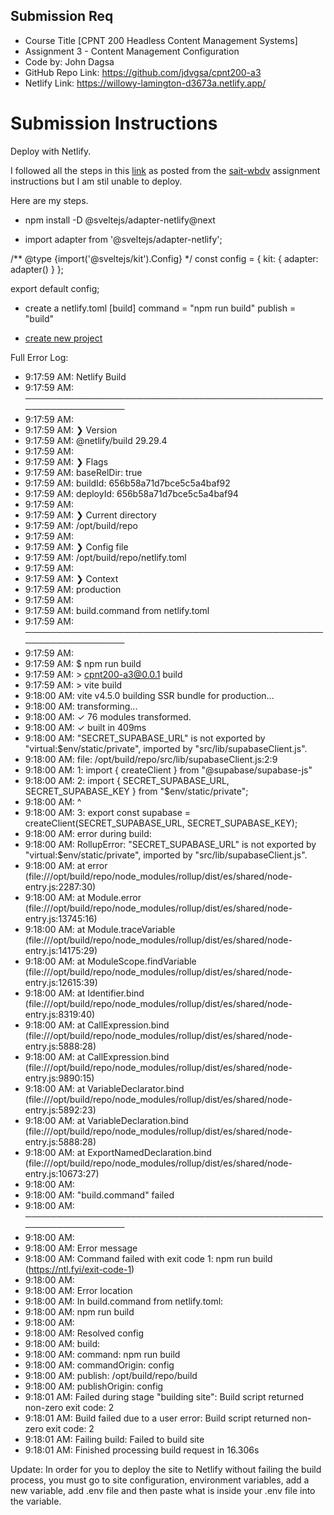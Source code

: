## Submission Req

- Course Title [CPNT 200 Headless Content Management Systems]
- Assignment 3 - Content Management Configuration
- Code by: John Dagsa
- GitHub Repo Link: https://github.com/jdvgsa/cpnt200-a3
- Netlify Link: https://willowy-lamington-d3673a.netlify.app/

# Submission Instructions

Deploy with Netlify.

I followed all the steps in this [link](https://docs.netlify.com/integrations/frameworks/sveltekit/) as posted from the [sait-wbdv](https://sait-wbdv-f23.netlify.app/courses/cpnt-200/assessments/activity-3) assignment instructions but I am stil unable to deploy.

Here are my steps.

- npm install -D @sveltejs/adapter-netlify@next

- import adapter from '@sveltejs/adapter-netlify';

/** @type {import('@sveltejs/kit').Config} */
const config = {
	kit: {
		adapter: adapter()
	}
};

export default config;

- create a netlify.toml
[build]
  command = "npm run build"
  publish = "build"

- [create new project](https://docs.netlify.com/welcome/add-new-site/)

Full Error Log:

- 9:17:59 AM: Netlify Build                                                 
- 9:17:59 AM: ────────────────────────────────────────────────────────────────
- 9:17:59 AM: ​
- 9:17:59 AM: ❯ Version
- 9:17:59 AM:   @netlify/build 29.29.4
- 9:17:59 AM: ​
- 9:17:59 AM: ❯ Flags
- 9:17:59 AM:   baseRelDir: true
- 9:17:59 AM:   buildId: 656b58a71d7bce5c5a4baf92
- 9:17:59 AM:   deployId: 656b58a71d7bce5c5a4baf94
- 9:17:59 AM: ​
- 9:17:59 AM: ❯ Current directory
- 9:17:59 AM:   /opt/build/repo
- 9:17:59 AM: ​
- 9:17:59 AM: ❯ Config file
- 9:17:59 AM:   /opt/build/repo/netlify.toml
- 9:17:59 AM: ​
- 9:17:59 AM: ❯ Context
- 9:17:59 AM:   production
- 9:17:59 AM: ​
- 9:17:59 AM: build.command from netlify.toml                               
- 9:17:59 AM: ────────────────────────────────────────────────────────────────
- 9:17:59 AM: ​
- 9:17:59 AM: $ npm run build
- 9:17:59 AM: > cpnt200-a3@0.0.1 build
- 9:17:59 AM: > vite build
- 9:18:00 AM: vite v4.5.0 building SSR bundle for production...
- 9:18:00 AM: transforming...
- 9:18:00 AM: ✓ 76 modules transformed.
- 9:18:00 AM: ✓ built in 409ms
- 9:18:00 AM: "SECRET_SUPABASE_URL" is not exported by "virtual:$env/static/private", imported by "src/lib/supabaseClient.js".
- 9:18:00 AM: file: /opt/build/repo/src/lib/supabaseClient.js:2:9
- 9:18:00 AM: 1: import { createClient } from "@supabase/supabase-js"
- 9:18:00 AM: 2: import { SECRET_SUPABASE_URL, SECRET_SUPABASE_KEY } from "$env/static/private";
- 9:18:00 AM:             ^
- 9:18:00 AM: 3: export const supabase = createClient(SECRET_SUPABASE_URL, SECRET_SUPABASE_KEY);
- 9:18:00 AM: error during build:
- 9:18:00 AM: RollupError: "SECRET_SUPABASE_URL" is not exported by "virtual:$env/static/private", imported by "src/lib/supabaseClient.js".
- 9:18:00 AM:     at error (file:///opt/build/repo/node_modules/rollup/dist/es/shared/node-entry.js:2287:30)
- 9:18:00 AM:     at Module.error (file:///opt/build/repo/node_modules/rollup/dist/es/shared/node-entry.js:13745:16)
- 9:18:00 AM:     at Module.traceVariable (file:///opt/build/repo/node_modules/rollup/dist/es/shared/node-entry.js:14175:29)
- 9:18:00 AM:     at ModuleScope.findVariable (file:///opt/build/repo/node_modules/rollup/dist/es/shared/node-entry.js:12615:39)
- 9:18:00 AM:     at Identifier.bind (file:///opt/build/repo/node_modules/rollup/dist/es/shared/node-entry.js:8319:40)
- 9:18:00 AM:     at CallExpression.bind (file:///opt/build/repo/node_modules/rollup/dist/es/shared/node-entry.js:5888:28)
- 9:18:00 AM:     at CallExpression.bind (file:///opt/build/repo/node_modules/rollup/dist/es/shared/node-entry.js:9890:15)
- 9:18:00 AM:     at VariableDeclarator.bind (file:///opt/build/repo/node_modules/rollup/dist/es/shared/node-entry.js:5892:23)
- 9:18:00 AM:     at VariableDeclaration.bind (file:///opt/build/repo/node_modules/rollup/dist/es/shared/node-entry.js:5888:28)
- 9:18:00 AM:     at ExportNamedDeclaration.bind (file:///opt/build/repo/node_modules/rollup/dist/es/shared/node-entry.js:10673:27)
- 9:18:00 AM: ​
- 9:18:00 AM: "build.command" failed                                        
- 9:18:00 AM: ────────────────────────────────────────────────────────────────
- 9:18:00 AM: ​
- 9:18:00 AM:   Error message
- 9:18:00 AM:   Command failed with exit code 1: npm run build (https://ntl.fyi/exit-code-1)
- 9:18:00 AM: ​
- 9:18:00 AM:   Error location
- 9:18:00 AM:   In build.command from netlify.toml:
- 9:18:00 AM:   npm run build
- 9:18:00 AM: ​
- 9:18:00 AM:   Resolved config
- 9:18:00 AM:   build:
- 9:18:00 AM:     command: npm run build
- 9:18:00 AM:     commandOrigin: config
- 9:18:00 AM:     publish: /opt/build/repo/build
- 9:18:00 AM:     publishOrigin: config
- 9:18:01 AM: Failed during stage "building site": Build script returned non-zero exit code: 2
- 9:18:01 AM: Build failed due to a user error: Build script returned non-zero exit code: 2
- 9:18:01 AM: Failing build: Failed to build site
- 9:18:01 AM: Finished processing build request in 16.306s


Update: In order for you to deploy the site to Netlify without failing the build process, you must go to site configuration, environment variables, add a new variable, add .env file and then paste what is inside your .env file into the variable.
